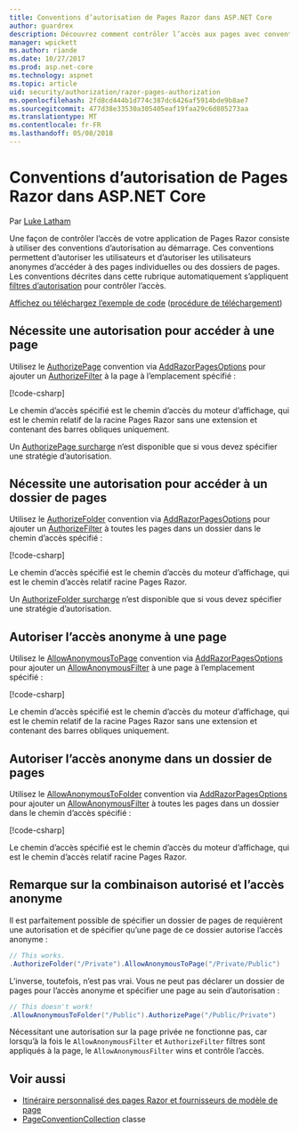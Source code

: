 ```yaml
---
title: Conventions d’autorisation de Pages Razor dans ASP.NET Core
author: guardrex
description: Découvrez comment contrôler l’accès aux pages avec conventions d’autorisent des utilisateurs, et permettent aux utilisateurs anonymes d’accéder aux pages ou aux dossiers de pages.
manager: wpickett
ms.author: riande
ms.date: 10/27/2017
ms.prod: asp.net-core
ms.technology: aspnet
ms.topic: article
uid: security/authorization/razor-pages-authorization
ms.openlocfilehash: 2fd8cd444b1d774c387dc6426af5914bde9b8ae7
ms.sourcegitcommit: 477d38e33530a305405eaf19faa29c6d805273aa
ms.translationtype: MT
ms.contentlocale: fr-FR
ms.lasthandoff: 05/08/2018
---
```

# <a name="razor-pages-authorization-conventions-in-aspnet-core"></a>Conventions d’autorisation de Pages Razor dans ASP.NET Core

Par [Luke Latham](https://github.com/guardrex)

Une façon de contrôler l’accès de votre application de Pages Razor consiste à utiliser des conventions d’autorisation au démarrage. Ces conventions permettent d’autoriser les utilisateurs et d’autoriser les utilisateurs anonymes d’accéder à des pages individuelles ou des dossiers de pages. Les conventions décrites dans cette rubrique automatiquement s’appliquent [filtres d’autorisation](xref:mvc/controllers/filters#authorization-filters) pour contrôler l’accès.

[Affichez ou téléchargez l’exemple de code](https://github.com/aspnet/Docs/tree/master/aspnetcore/security/authorization/razor-pages-authorization/sample) ([procédure de téléchargement](xref:tutorials/index#how-to-download-a-sample))

## <a name="require-authorization-to-access-a-page"></a>Nécessite une autorisation pour accéder à une page

Utilisez le [AuthorizePage](/dotnet/api/microsoft.extensions.dependencyinjection.pageconventioncollectionextensions.authorizepage) convention via [AddRazorPagesOptions](/dotnet/api/microsoft.extensions.dependencyinjection.mvcrazorpagesmvcbuilderextensions.addrazorpagesoptions) pour ajouter un [AuthorizeFilter](/dotnet/api/microsoft.aspnetcore.mvc.authorization.authorizefilter) à la page à l’emplacement spécifié :

[!code-csharp[](razor-pages-authorization/sample/Startup.cs?name=snippet1&highlight=2,4)]

Le chemin d’accès spécifié est le chemin d’accès du moteur d’affichage, qui est le chemin relatif de la racine Pages Razor sans une extension et contenant des barres obliques uniquement.

Un [AuthorizePage surcharge](/dotnet/api/microsoft.extensions.dependencyinjection.pageconventioncollectionextensions.authorizepage#Microsoft_Extensions_DependencyInjection_PageConventionCollectionExtensions_AuthorizePage_Microsoft_AspNetCore_Mvc_ApplicationModels_PageConventionCollection_System_String_System_String_) n’est disponible que si vous devez spécifier une stratégie d’autorisation.

## <a name="require-authorization-to-access-a-folder-of-pages"></a>Nécessite une autorisation pour accéder à un dossier de pages

Utilisez le [AuthorizeFolder](/dotnet/api/microsoft.extensions.dependencyinjection.pageconventioncollectionextensions.authorizefolder) convention via [AddRazorPagesOptions](/dotnet/api/microsoft.extensions.dependencyinjection.mvcrazorpagesmvcbuilderextensions.addrazorpagesoptions) pour ajouter un [AuthorizeFilter](/dotnet/api/microsoft.aspnetcore.mvc.authorization.authorizefilter) à toutes les pages dans un dossier dans le chemin d’accès spécifié :

[!code-csharp[](razor-pages-authorization/sample/Startup.cs?name=snippet1&highlight=2,5)]

Le chemin d’accès spécifié est le chemin d’accès du moteur d’affichage, qui est le chemin d’accès relatif racine Pages Razor.

Un [AuthorizeFolder surcharge](/dotnet/api/microsoft.extensions.dependencyinjection.pageconventioncollectionextensions.authorizefolder#Microsoft_Extensions_DependencyInjection_PageConventionCollectionExtensions_AuthorizeFolder_Microsoft_AspNetCore_Mvc_ApplicationModels_PageConventionCollection_System_String_System_String_) n’est disponible que si vous devez spécifier une stratégie d’autorisation.

## <a name="allow-anonymous-access-to-a-page"></a>Autoriser l’accès anonyme à une page

Utilisez le [AllowAnonymousToPage](/dotnet/api/microsoft.extensions.dependencyinjection.pageconventioncollectionextensions.allowanonymoustopage) convention via [AddRazorPagesOptions](/dotnet/api/microsoft.extensions.dependencyinjection.mvcrazorpagesmvcbuilderextensions.addrazorpagesoptions) pour ajouter un [AllowAnonymousFilter](/dotnet/api/microsoft.aspnetcore.mvc.authorization.allowanonymousfilter) à une page à l’emplacement spécifié :

[!code-csharp[](razor-pages-authorization/sample/Startup.cs?name=snippet1&highlight=2,6)]

Le chemin d’accès spécifié est le chemin d’accès du moteur d’affichage, qui est le chemin relatif de la racine Pages Razor sans une extension et contenant des barres obliques uniquement.

## <a name="allow-anonymous-access-to-a-folder-of-pages"></a>Autoriser l’accès anonyme dans un dossier de pages

Utilisez le [AllowAnonymousToFolder](/dotnet/api/microsoft.extensions.dependencyinjection.pageconventioncollectionextensions.allowanonymoustofolder) convention via [AddRazorPagesOptions](/dotnet/api/microsoft.extensions.dependencyinjection.mvcrazorpagesmvcbuilderextensions.addrazorpagesoptions) pour ajouter un [AllowAnonymousFilter](/dotnet/api/microsoft.aspnetcore.mvc.authorization.allowanonymousfilter) à toutes les pages dans un dossier dans le chemin d’accès spécifié :

[!code-csharp[](razor-pages-authorization/sample/Startup.cs?name=snippet1&highlight=2,7)]

Le chemin d’accès spécifié est le chemin d’accès du moteur d’affichage, qui est le chemin d’accès relatif racine Pages Razor.

## <a name="note-on-combining-authorized-and-anonymous-access"></a>Remarque sur la combinaison autorisé et l’accès anonyme

Il est parfaitement possible de spécifier un dossier de pages de requièrent une autorisation et de spécifier qu’une page de ce dossier autorise l’accès anonyme :

```csharp
// This works.
.AuthorizeFolder("/Private").AllowAnonymousToPage("/Private/Public")
```

L’inverse, toutefois, n’est pas vrai. Vous ne peut pas déclarer un dossier de pages pour l’accès anonyme et spécifier une page au sein d’autorisation :

```csharp
// This doesn't work!
.AllowAnonymousToFolder("/Public").AuthorizePage("/Public/Private") 
```

Nécessitant une autorisation sur la page privée ne fonctionne pas, car lorsqu’à la fois le `AllowAnonymousFilter` et `AuthorizeFilter` filtres sont appliqués à la page, le `AllowAnonymousFilter` wins et contrôle l’accès.

## <a name="see-also"></a>Voir aussi

* [Itinéraire personnalisé des pages Razor et fournisseurs de modèle de page](xref:mvc/razor-pages/razor-pages-conventions)
* [PageConventionCollection](/dotnet/api/microsoft.aspnetcore.mvc.applicationmodels.pageconventioncollection) classe
